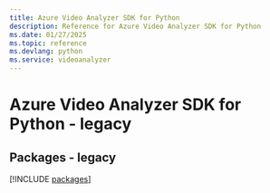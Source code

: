 ```yaml
---
title: Azure Video Analyzer SDK for Python
description: Reference for Azure Video Analyzer SDK for Python
ms.date: 01/27/2025
ms.topic: reference
ms.devlang: python
ms.service: videoanalyzer
---
```

# Azure Video Analyzer SDK for Python - legacy
## Packages - legacy
[!INCLUDE [packages](video-analyzer-index.md)]